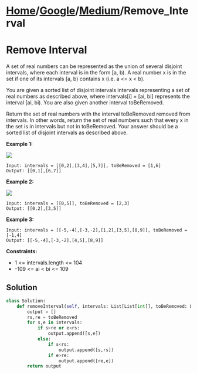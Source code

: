 # [Home](./../..)/[Google](./..)/[Medium](./)/Remove_Interval
<h1>Remove Interval</h1>

<p>
A set of real numbers can be represented as the union of several disjoint intervals, where each interval is in the form [a, b). A real number x is in the set if one of its intervals [a, b) contains x (i.e. a <= x < b).
</p>
<p>
You are given a sorted list of disjoint intervals intervals representing a set of real numbers as described above, where intervals[i] = [ai, bi] represents the interval [ai, bi). You are also given another interval toBeRemoved.
</p>
<p>
Return the set of real numbers with the interval toBeRemoved removed from intervals. In other words, return the set of real numbers such that every x in the set is in intervals but not in toBeRemoved. Your answer should be a sorted list of disjoint intervals as described above.
</p>

<b>Example 1:</b>

<img src="https://assets.leetcode.com/uploads/2020/12/24/removeintervalex1.png">

    Input: intervals = [[0,2],[3,4],[5,7]], toBeRemoved = [1,6]
    Output: [[0,1],[6,7]]

<b>Example 2:</b>

<img src="https://assets.leetcode.com/uploads/2020/12/24/removeintervalex2.png">

    Input: intervals = [[0,5]], toBeRemoved = [2,3]
    Output: [[0,2],[3,5]]

<b>Example 3:</b>

    Input: intervals = [[-5,-4],[-3,-2],[1,2],[3,5],[8,9]], toBeRemoved = [-1,4]
    Output: [[-5,-4],[-3,-2],[4,5],[8,9]]
    
<b>Constraints:</b>

- 1 <= intervals.length <= 104
- -109 <= ai < bi <= 109

<h2>Solution</h2>

```python
class Solution:
    def removeInterval(self, intervals: List[List[int]], toBeRemoved: List[int]) -> List[List[int]]:
        output = []
        rs,re = toBeRemoved
        for s,e in intervals:
            if s>re or e<rs:
                output.append([s,e])
            else:
                if s<rs:
                    output.append([s,rs])
                if e>re:
                    output.append([re,e])
        return output
```
